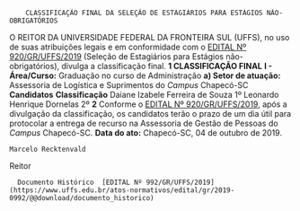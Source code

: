         CLASSIFICAÇÃO FINAL DA SELEÇÃO DE ESTAGIÁRIOS PARA ESTÁGIOS NÃO-OBRIGATÓRIOS  

 O REITOR DA UNIVERSIDADE FEDERAL DA FRONTEIRA SUL (UFFS), no uso de suas atribuições legais e em conformidade com o [EDITAL Nº 920/GR/UFFS/2019](https://www.uffs.edu.br/atos-normativos/edital/gr/2019-0920) (Seleção de Estagiários para Estágios não-obrigatórios), divulga a classificação final.  **1 CLASSIFICAÇÃO FINAL** **I - Área/Curso:** Graduação no curso de Administração **a) Setor de atuação:**  Assessoria de Logística e Suprimentos do *Campus*  Chapecó-SC     **Candidatos**   **Classificação**     Daiane Izabele Ferreira de Souza   1º     Leonardo Henrique Dornelas   2º       **2**  Conforme o [EDITAL Nº 920/GR/UFFS/2019](https://www.uffs.edu.br/atos-normativos/edital/gr/2019-0920), após a divulgação da classificação, os candidatos terão o prazo de um dia útil para protocolar a entrega de recurso na Assessoria de Gestão de Pessoas do *Campus*  Chapecó-SC.        **Data do ato:** Chapecó-SC, 04 de outubro de 2019.   
 

    Marcelo Recktenvald   
 Reitor 

      Documento Histórico  [EDITAL Nº 992/GR/UFFS/2019](https://www.uffs.edu.br/atos-normativos/edital/gr/2019-0992/@@download/documento_historico)     
      